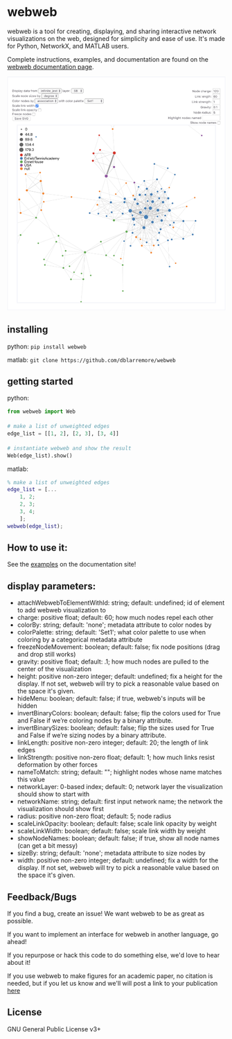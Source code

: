 # webweb

webweb is a tool for creating, displaying, and sharing interactive network visualizations on the web, designed for simplicity and ease of use. It's made for Python, NetworkX, and MATLAB users.

Complete instructions, examples, and documentation are found on the [webweb documentation page](https://webwebpage.github.io).

![Infinite Jest webweb](infinite_jest.png)

## installing

python: 
`pip install webweb`

matlab: 
`git clone https://github.com/dblarremore/webweb`

## getting started
python: 
```python
from webweb import Web

# make a list of unweighted edges
edge_list = [[1, 2], [2, 3], [3, 4]]

# instantiate webweb and show the result
Web(edge_list).show()
```

matlab:
```matlab
% make a list of unweighted edges
edge_list = [...
    1, 2;
    2, 3;
    3, 4;
    ];
webweb(edge_list);
```

## How to use it:

See the [examples](https://webwebpage.github.io/examples/) on the documentation site!

## display parameters:

- attachWebwebToElementWithId: string; default: undefined; id of element to add webweb visualization to
- charge: positive float; default: 60; how much nodes repel each other
- colorBy: string; default: 'none'; metadata attribute to color nodes by
- colorPalette: string; default: 'Set1'; what color palette to use when coloring by a categorical metadata attribute
- freezeNodeMovement: boolean; default: false; fix node positions (drag and drop still works)
- gravity: positive float; default: .1; how much nodes are pulled to the center of the visualization
- height: positive non-zero integer; default: undefined; fix a height for the display. If not set, webweb will try to pick a reasonable value based on the space it's given.
- hideMenu: boolean; default: false; if true, webweb's inputs will be hidden
- invertBinaryColors: boolean; default: false; flip the colors used for True and False if we’re coloring nodes by a binary attribute.
- invertBinarySizes: boolean; default: false; flip the sizes used for True and False if we’re sizing nodes by a binary attribute.
- linkLength: positive non-zero integer; default: 20; the length of link edges
- linkStrength: positive non-zero float; default: 1; how much links resist deformation by other forces
- nameToMatch: string; default: ""; highlight nodes whose name matches this value
- networkLayer: 0-based index; default: 0; network layer the visualization should show to start with
- networkName: string; default: first input network name; the network the visualization should show first
- radius: positive non-zero float; default: 5; node radius
- scaleLinkOpacity: boolean; default: false; scale link opacity by weight
- scaleLinkWidth: boolean; default: false; scale link width by weight
- showNodeNames: boolean; default: false; if true, show all node names (can get a bit messy)
- sizeBy: string; default: 'none'; metadata attribute to size nodes by
- width: positive non-zero integer; default: undefined; fix a width for the display. If not set, webweb will try to pick a reasonable value based on the space it's given.

## Feedback/Bugs

If you find a bug, create an issue! We want webweb to be as great as possible. 

If you want to implement an interface for webweb in another language, go ahead!

If you repurpose or hack this code to do something else, we'd love to hear about it! 

If you use webweb to make figures for an academic paper, no citation is needed, but if you let us know and we'll will post a link to your publication [here](https://webwebpage.github.io/in-the-wild/)

## License

GNU General Public License v3+
